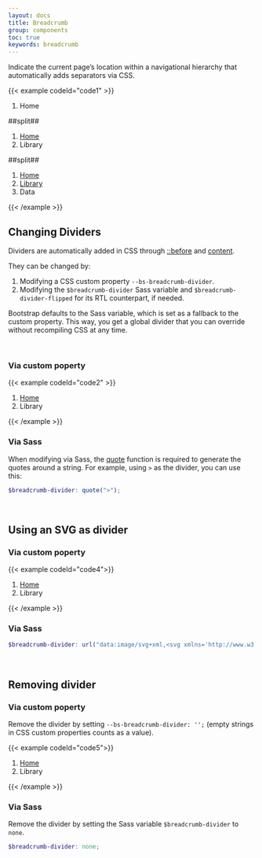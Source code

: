 ```yaml
---
layout: docs
title: Breadcrumb
group: components
toc: true
keywords: breadcrumb
---
```


<p class="fs-4 ms-0 mb-4 text-secondary">Indicate the current page’s location within a navigational hierarchy that automatically adds separators via CSS.</p>

{{< example codeId="code1" >}}

<nav aria-label="breadcrumb">
  <ol class="breadcrumb">
    <li class="breadcrumb-item active" aria-current="page">Home</li>
  </ol>
</nav>
##split##
<nav aria-label="breadcrumb">
  <ol class="breadcrumb">
    <li class="breadcrumb-item"><a href="#">Home</a></li>
    <li class="breadcrumb-item active" aria-current="page">Library</li>
  </ol>
</nav>
##split##
<nav aria-label="breadcrumb">
  <ol class="breadcrumb">
    <li class="breadcrumb-item"><a href="#">Home</a></li>
    <li class="breadcrumb-item"><a href="#">Library</a></li>
    <li class="breadcrumb-item active" aria-current="page">Data</li>
  </ol>
</nav>

{{< /example >}}

## Changing Dividers

Dividers are automatically added in CSS through 
<a class="link-pink" href="https://developer.mozilla.org/en-US/docs/Web/CSS/::before">::before</a> 
and <a class="link-pink" href="https://developer.mozilla.org/en-US/docs/Web/CSS/content">content</a>. 

They can be changed by:
1. Modifying a CSS custom property ```--bs-breadcrumb-divider```.
2. Modifying the ```$breadcrumb-divider``` Sass variable and ```$breadcrumb-divider-flipped``` 
for its RTL counterpart, if needed. 

Bootstrap defaults to the Sass variable, which is set as a fallback to the custom property. 
This way, you get a global divider that you can override without recompiling CSS at any time.

<br>

### Via custom poperty

{{< example codeId="code2" >}}

<nav style="--bs-breadcrumb-divider: '>';" aria-label="breadcrumb">
  <ol class="breadcrumb">
    <li class="breadcrumb-item"><a href="#">Home</a></li>
    <li class="breadcrumb-item active" aria-current="page">Library</li>
  </ol>
</nav>

{{< /example >}}

### Via Sass

When modifying via Sass, the 
<a class="link-pink" href="https://sass-lang.com/documentation/modules/string#quote">quote</a> 
function is required to generate the quotes around a string. 
For example, using ```>``` as the divider, you can use this:

```scss
$breadcrumb-divider: quote(">");
```

<br>

## Using an SVG as divider

### Via custom poperty

{{< example codeId="code4">}}

<nav style="--bs-breadcrumb-divider: url(&#34;data:image/svg+xml,%3Csvg xmlns='http://www.w3.org/2000/svg' width='8' height='8'%3E%3Cpath d='M2.5 0L1 1.5 3.5 4 1 6.5 2.5 8l4-4-4-4z' fill='%236c757d'/%3E%3C/svg%3E&#34;);" aria-label="breadcrumb">
  <ol class="breadcrumb">
    <li class="breadcrumb-item"><a href="#">Home</a></li>
    <li class="breadcrumb-item active" aria-current="page">Library</li>
  </ol>
</nav>

{{< /example >}}

### Via Sass

```scss
$breadcrumb-divider: url("data:image/svg+xml,<svg xmlns='http://www.w3.org/2000/svg' width='8' height='8'><path d='M2.5 0L1 1.5 3.5 4 1 6.5 2.5 8l4-4-4-4z' fill='#{$breadcrumb-divider-color}'/></svg>");
```

<br>

## Removing divider

### Via custom poperty

Remove the divider by setting ```--bs-breadcrumb-divider: '';``` (empty strings in CSS custom properties counts as a value).

{{< example codeId="code5">}}

<nav style="--bs-breadcrumb-divider: '';" aria-label="breadcrumb">
  <ol class="breadcrumb">
    <li class="breadcrumb-item"><a href="#">Home</a></li>
    <li class="breadcrumb-item active" aria-current="page">Library</li>
  </ol>
</nav>

{{< /example >}}

### Via Sass

Remove the divider by setting the Sass variable ```$breadcrumb-divider``` to ```none```.

```scss
$breadcrumb-divider: none;
```
